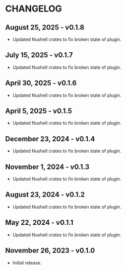 # CHANGELOG

## August 25, 2025 - v0.1.8

- Updated Nushell crates to fix broken state of plugin.

## July 15, 2025 - v0.1.7

- Updated Nushell crates to fix broken state of plugin.

## April 30, 2025 - v0.1.6

- Updated Nushell crates to fix broken state of plugin.

## April 5, 2025 - v0.1.5

- Updated Nushell crates to fix broken state of plugin.

## December 23, 2024 - v0.1.4

- Updated Nushell crates to fix broken state of plugin.

## November 1, 2024 - v0.1.3

- Updated Nushell crates to fix broken state of plugin.

## August 23, 2024 - v0.1.2

- Updated Nushell crates to fix broken state of plugin.

## May 22, 2024 - v0.1.1

- Updated Nushell crates to fix broken state of plugin.

## November 26, 2023 - v0.1.0

- Initial release.
